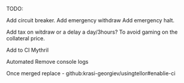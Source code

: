 TODO:

Add circuit breaker.
Add emergency withdraw
Add emergency halt.

Add tax on witdraw or a delay a day/3hours? To avoid gaming on the collateral price.

Add to CI 
    Mythril

Automated Remove console logs 

Once merged replace - github:krasi-georgiev/usingtellor#enablie-ci

